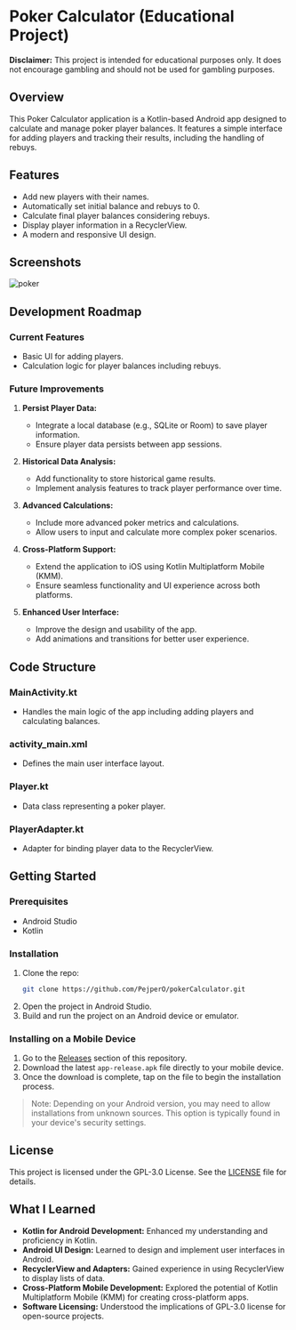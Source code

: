 # Poker Calculator (Educational Project)

**Disclaimer:** This project is intended for educational purposes only. It does not encourage gambling and should not be used for gambling purposes.

## Overview

This Poker Calculator application is a Kotlin-based Android app designed to calculate and manage poker player balances. It features a simple interface for adding players and tracking their results, including the handling of rebuys.

## Features

- Add new players with their names.
- Automatically set initial balance and rebuys to 0.
- Calculate final player balances considering rebuys.
- Display player information in a RecyclerView.
- A modern and responsive UI design.

## Screenshots

![poker](https://github.com/user-attachments/assets/552e6889-25eb-4531-961d-7977b4c5d9ec)

## Development Roadmap

### Current Features
- Basic UI for adding players.
- Calculation logic for player balances including rebuys.

### Future Improvements
1. **Persist Player Data:**
   - Integrate a local database (e.g., SQLite or Room) to save player information.
   - Ensure player data persists between app sessions.

2. **Historical Data Analysis:**
   - Add functionality to store historical game results.
   - Implement analysis features to track player performance over time.

3. **Advanced Calculations:**
   - Include more advanced poker metrics and calculations.
   - Allow users to input and calculate more complex poker scenarios.

4. **Cross-Platform Support:**
   - Extend the application to iOS using Kotlin Multiplatform Mobile (KMM).
   - Ensure seamless functionality and UI experience across both platforms.

5. **Enhanced User Interface:**
   - Improve the design and usability of the app.
   - Add animations and transitions for better user experience.

## Code Structure
### MainActivity.kt
- Handles the main logic of the app including adding players and calculating balances.
### activity_main.xml
- Defines the main user interface layout.
### Player.kt
- Data class representing a poker player.
### PlayerAdapter.kt
- Adapter for binding player data to the RecyclerView.

## Getting Started

### Prerequisites
- Android Studio
- Kotlin

### Installation
1. Clone the repo:
   ```bash
   git clone https://github.com/PejperO/pokerCalculator.git
   ```
2. Open the project in Android Studio.
3. Build and run the project on an Android device or emulator.

### Installing on a Mobile Device
1. Go to the [Releases](https://github.com/PejperO/pokerCalculator/releases) section of this repository.
2. Download the latest `app-release.apk` file directly to your mobile device.
3. Once the download is complete, tap on the file to begin the installation process.
>Note: Depending on your Android version, you may need to allow installations from unknown sources. This option is typically found in your device's security settings.

## License

This project is licensed under the GPL-3.0 License. See the [LICENSE](LICENSE) file for details.

## What I Learned
- **Kotlin for Android Development:** Enhanced my understanding and proficiency in Kotlin.
- **Android UI Design:** Learned to design and implement user interfaces in Android.
- **RecyclerView and Adapters:** Gained experience in using RecyclerView to display lists of data.
- **Cross-Platform Mobile Development:** Explored the potential of Kotlin Multiplatform Mobile (KMM) for creating cross-platform apps.
- **Software Licensing:** Understood the implications of GPL-3.0 license for open-source projects.
